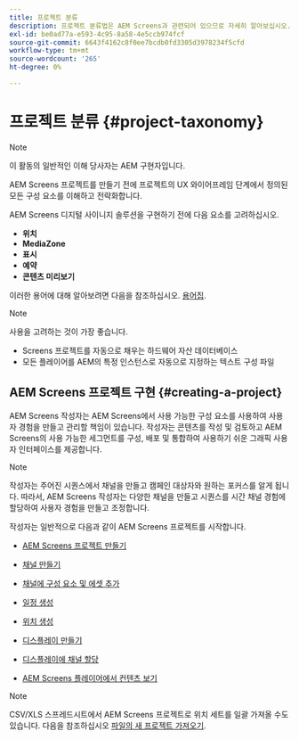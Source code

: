 ```yaml
---
title: 프로젝트 분류
description: 프로젝트 분류법은 AEM Screens과 관련되어 있으므로 자세히 알아보십시오.
exl-id: be0ad77a-e593-4c95-8a58-4e5ccb974fcf
source-git-commit: 6643f4162c8f0ee7bcdb0fd3305d3978234f5cfd
workflow-type: tm+mt
source-wordcount: '265'
ht-degree: 0%

---
```


# 프로젝트 분류 {#project-taxonomy}

>[!NOTE]
>
>이 활동의 일반적인 이해 당사자는 AEM 구현자입니다.

AEM Screens 프로젝트를 만들기 전에 프로젝트의 UX 와이어프레임 단계에서 정의된 모든 구성 요소를 이해하고 전략화합니다.

AEM Screens 디지털 사이니지 솔루션을 구현하기 전에 다음 요소를 고려하십시오.

* **위치**
* **MediaZone**
* **표시**
* **예약**
* **콘텐츠 미리보기**

이러한 용어에 대해 알아보려면 다음을 참조하십시오. [용어집](https://experienceleague.adobe.com/en/docs/experience-manager-screens/user-guide/overview/screens-glossary).

>[!NOTE]
>
>사용을 고려하는 것이 가장 좋습니다.
>
>* Screens 프로젝트를 자동으로 채우는 하드웨어 자산 데이터베이스
>* 모든 플레이어를 AEM의 특정 인스턴스로 자동으로 지정하는 텍스트 구성 파일

## AEM Screens 프로젝트 구현 {#creating-a-project}

AEM Screens 작성자는 AEM Screens에서 사용 가능한 구성 요소를 사용하여 사용자 경험을 만들고 관리할 책임이 있습니다. 작성자는 콘텐츠를 작성 및 검토하고 AEM Screens의 사용 가능한 세그먼트를 구성, 배포 및 통합하여 사용하기 쉬운 그래픽 사용자 인터페이스를 제공합니다.

>[!NOTE]
>
>작성자는 주어진 시퀀스에서 채널을 만들고 캠페인 대상자와 원하는 포커스를 알게 됩니다. 따라서, AEM Screens 작성자는 다양한 채널을 만들고 시퀀스를 시간 채널 경험에 할당하여 사용자 경험을 만들고 조정합니다.

작성자는 일반적으로 다음과 같이 AEM Screens 프로젝트를 시작합니다.

* [AEM Screens 프로젝트 만들기](https://experienceleague.adobe.com/en/docs/experience-manager-screens/user-guide/authoring/setting-up-projects/creating-a-screens-project)
* [채널 만들기](https://experienceleague.adobe.com/en/docs/experience-manager-screens/user-guide/authoring/setting-up-projects/managing-channels)
* [채널에 구성 요소 및 에셋 추가](https://experienceleague.adobe.com/en/docs/experience-manager-screens/user-guide/authoring/product-features/adding-components-to-a-channel)
* [일정 생성](https://experienceleague.adobe.com/en/docs/experience-manager-screens/user-guide/authoring/setting-up-projects/managing-schedules)
* [위치 생성](https://experienceleague.adobe.com/en/docs/experience-manager-screens/user-guide/authoring/setting-up-projects/managing-locations)
* [디스플레이 만들기](https://experienceleague.adobe.com/en/docs/experience-manager-screens/user-guide/authoring/setting-up-projects/managing-displays)
* [디스플레이에 채널 할당](https://experienceleague.adobe.com/en/docs/experience-manager-screens/user-guide/authoring/setting-up-projects/assigning-channels/channel-assignment)

* [AEM Screens 플레이어에서 컨텐츠 보기](https://experienceleague.adobe.com/en/docs/experience-manager-screens/user-guide/administering/working-with-screens-player)

>[!NOTE]
>CSV/XLS 스프레드시트에서 AEM Screens 프로젝트로 위치 세트를 일괄 가져올 수도 있습니다. 다음을 참조하십시오 [파일의 새 프로젝트 가져오기](https://experienceleague.adobe.com/en/docs/experience-manager-screens/user-guide/administering/project-importer).
